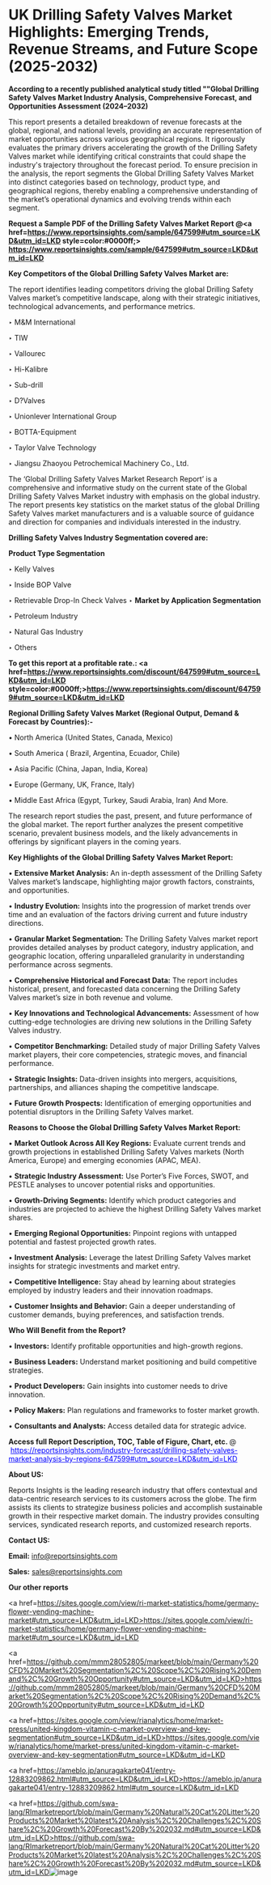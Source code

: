 # UK Drilling Safety Valves Market Highlights: Emerging Trends, Revenue Streams, and Future Scope (2025-2032)

<strong>According to a recently published analytical study titled ""Global Drilling Safety Valves Market Industry Analysis, Comprehensive Forecast, and Opportunities Assessment (2024–2032)</strong>

This report presents a detailed breakdown of revenue forecasts at the global, regional, and national levels, providing an accurate representation of market opportunities across various geographical regions. It rigorously evaluates the primary drivers accelerating the growth of the Drilling Safety Valves market while identifying critical constraints that could shape the industry's trajectory throughout the forecast period. To ensure precision in the analysis, the report segments the Global Drilling Safety Valves Market into distinct categories based on technology, product type, and geographical regions, thereby enabling a comprehensive understanding of the market’s operational dynamics and evolving trends within each segment.

<strong>Request a Sample PDF of the Drilling Safety Valves Market Report </strong><strong>@<a href=https://www.reportsinsights.com/sample/647599#utm_source=LKD&utm_id=LKD style=color:#0000ff;> https://www.reportsinsights.com/sample/647599#utm_source=LKD&utm_id=LKD</a></strong></font>

<strong>Key Competitors of the Global Drilling Safety Valves Market are:</strong>

The report identifies leading competitors driving the global Drilling Safety Valves market’s competitive landscape, along with their strategic initiatives, technological advancements, and performance metrics.

‣ M&M International

‣ TIW

‣ Vallourec

‣ Hi-Kalibre

‣ Sub-drill

‣ D?Valves

‣ Unionlever International Group

‣ BOTTA-Equipment

‣ Taylor Valve Technology

‣ Jiangsu Zhaoyou Petrochemical Machinery Co., Ltd.

The ‘Global Drilling Safety Valves Market Research Report’ is a comprehensive and informative study on the current state of the Global Drilling Safety Valves Market industry with emphasis on the global industry. The report presents key statistics on the market status of the global Drilling Safety Valves market manufacturers and is a valuable source of guidance and direction for companies and individuals interested in the industry.

<strong>Drilling Safety Valves Industry Segmentation covered are:</strong>

<strong>Product Type Segmentation</strong>

‣ Kelly Valves

‣ Inside BOP Valve

‣ Retrievable Drop-In Check Valves
‣ 
<strong>Market by Application Segmentation</strong>

‣ Petroleum Industry

‣ Natural Gas Industry

‣ Others

<strong>To get this report at a profitable rate.: <a href=https://www.reportsinsights.com/discount/647599#utm_source=LKD&utm_id=LKD style=color:#0000ff;>https://www.reportsinsights.com/discount/647599#utm_source=LKD&utm_id=LKD</a></strong></font>

<strong>Regional Drilling Safety Valves Market (Regional Output, Demand &amp; Forecast by Countries):-</strong>

• North America (United States, Canada, Mexico)

• South America ( Brazil, Argentina, Ecuador, Chile)

• Asia Pacific (China, Japan, India, Korea)

• Europe (Germany, UK, France, Italy)

• Middle East Africa (Egypt, Turkey, Saudi Arabia, Iran) And More.

The research report studies the past, present, and future performance of the global market. The report further analyzes the present competitive scenario, prevalent business models, and the likely advancements in offerings by significant players in the coming years.

<strong>Key Highlights of the Global Drilling Safety Valves Market Report:</strong>

• <strong>Extensive Market Analysis:</strong> An in-depth assessment of the Drilling Safety Valves market’s landscape, highlighting major growth factors, constraints, and opportunities.

• <strong>Industry Evolution:</strong> Insights into the progression of market trends over time and an evaluation of the factors driving current and future industry directions.

• <strong>Granular Market Segmentation:</strong> The Drilling Safety Valves market report provides detailed analyses by product category, industry application, and geographic location, offering unparalleled granularity in understanding performance across segments.

• <strong>Comprehensive Historical and Forecast Data:</strong> The report includes historical, present, and forecasted data concerning the Drilling Safety Valves market’s size in both revenue and volume.

• <strong>Key Innovations and Technological Advancements:</strong> Assessment of how cutting-edge technologies are driving new solutions in the Drilling Safety Valves industry.

• <strong>Competitor Benchmarking:</strong> Detailed study of major Drilling Safety Valves market players, their core competencies, strategic moves, and financial performance.

• <strong>Strategic Insights:</strong> Data-driven insights into mergers, acquisitions, partnerships, and alliances shaping the competitive landscape.

• <strong>Future Growth Prospects:</strong> Identification of emerging opportunities and potential disruptors in the Drilling Safety Valves market.

<strong>Reasons to Choose the Global Drilling Safety Valves Market Report:</strong>

• <strong>Market Outlook Across All Key Regions:</strong> Evaluate current trends and growth projections in established Drilling Safety Valves markets (North America, Europe) and emerging economies (APAC, MEA).

• <strong>Strategic Industry Assessment:</strong> Use Porter’s Five Forces, SWOT, and PESTLE analyses to uncover potential risks and opportunities.

• <strong>Growth-Driving Segments:</strong> Identify which product categories and industries are projected to achieve the highest Drilling Safety Valves market shares.

• <strong>Emerging Regional Opportunities:</strong> Pinpoint regions with untapped potential and fastest projected growth rates.

• <strong>Investment Analysis:</strong> Leverage the latest Drilling Safety Valves market insights for strategic investments and market entry.

• <strong>Competitive Intelligence:</strong> Stay ahead by learning about strategies employed by industry leaders and their innovation roadmaps.

• <strong>Customer Insights and Behavior:</strong> Gain a deeper understanding of customer demands, buying preferences, and satisfaction trends.

<strong>Who Will Benefit from the Report?</strong>

• <strong>Investors:</strong> Identify profitable opportunities and high-growth regions.

• <strong>Business Leaders:</strong> Understand market positioning and build competitive strategies.

• <strong>Product Developers:</strong> Gain insights into customer needs to drive innovation.

• <strong>Policy Makers:</strong> Plan regulations and frameworks to foster market growth.

• <strong>Consultants and Analysts:</strong> Access detailed data for strategic advice.
</ul>
<strong>Access full Report Description, TOC, Table of Figure, Chart, etc. </strong>@  <a href=https://reportsinsights.com/industry-forecast/drilling-safety-valves-market-analysis-by-regions-647599#utm_source=LKD&utm_id=LKD style=color:#0000ff;>https://reportsinsights.com/industry-forecast/drilling-safety-valves-market-analysis-by-regions-647599#utm_source=LKD&utm_id=LKD</a></font>

<strong><strong>About US</strong>:</strong>

Reports Insights is the leading research industry that offers contextual and data-centric research services to its customers across the globe. The firm assists its clients to strategize business policies and accomplish sustainable growth in their respective market domain. The industry provides consulting services, syndicated research reports, and customized research reports.

<strong>Contact US:</strong>

<p class=""""><b>Email:</b> <a href=mailto:info@reportsinsights.com>info@reportsinsights.com</a></p>
<p class=""""><b>Sales:</b> <a href=mailto:sales@reportsinsights.com>sales@reportsinsights.com</a></p>

<strong>Our other reports</strong>

<a href=https://sites.google.com/view/ri-market-statistics/home/germany-flower-vending-machine-market#utm_source=LKD&utm_id=LKD>https://sites.google.com/view/ri-market-statistics/home/germany-flower-vending-machine-market#utm_source=LKD&utm_id=LKD</a>

<a href=https://github.com/mmm28052805/markeet/blob/main/Germany%20CFD%20Market%20Segmentation%2C%20Scope%2C%20Rising%20Demand%2C%20Growth%20Opportunity#utm_source=LKD&utm_id=LKD>https://github.com/mmm28052805/markeet/blob/main/Germany%20CFD%20Market%20Segmentation%2C%20Scope%2C%20Rising%20Demand%2C%20Growth%20Opportunity#utm_source=LKD&utm_id=LKD</a>

<a href=https://sites.google.com/view/rianalytics/home/market-press/united-kingdom-vitamin-c-market-overview-and-key-segmentation#utm_source=LKD&utm_id=LKD>https://sites.google.com/view/rianalytics/home/market-press/united-kingdom-vitamin-c-market-overview-and-key-segmentation#utm_source=LKD&utm_id=LKD</a>

<a href=https://ameblo.jp/anuragakarte041/entry-12883209862.html#utm_source=LKD&utm_id=LKD>https://ameblo.jp/anuragakarte041/entry-12883209862.html#utm_source=LKD&utm_id=LKD</a>

<a href=https://github.com/swa-lang/RImarketreport/blob/main/Germany%20Natural%20Cat%20Litter%20Products%20Market%20latest%20Analysis%2C%20Challenges%2C%20Share%2C%20Growth%20Forecast%20By%202032.md#utm_source=LKD&utm_id=LKD>https://github.com/swa-lang/RImarketreport/blob/main/Germany%20Natural%20Cat%20Litter%20Products%20Market%20latest%20Analysis%2C%20Challenges%2C%20Share%2C%20Growth%20Forecast%20By%202032.md#utm_source=LKD&utm_id=LKD</a>![image](https://github.com/user-attachments/assets/8fe62825-1dab-4824-bcd5-8f4c0c5d4c00)
